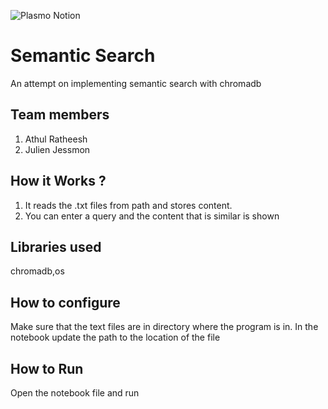 ![Plasmo Notion](https://github.com/TH-Activities/saturday-hack-night-template/assets/64391274/85d3fbb8-aed6-4751-b051-4539df392f1a)


# Semantic Search
An attempt on implementing semantic search with chromadb
## Team members
1. Athul Ratheesh
2. Julien Jessmon
## How it Works ?
1. It reads the .txt files from path and stores content.
2. You can enter a query and the content that is similar is shown
## Libraries used
chromadb,os
## How to configure
Make sure that the text files are in directory where the program is in.
In the notebook update the path to the location of the file
## How to Run
Open the notebook file and run
